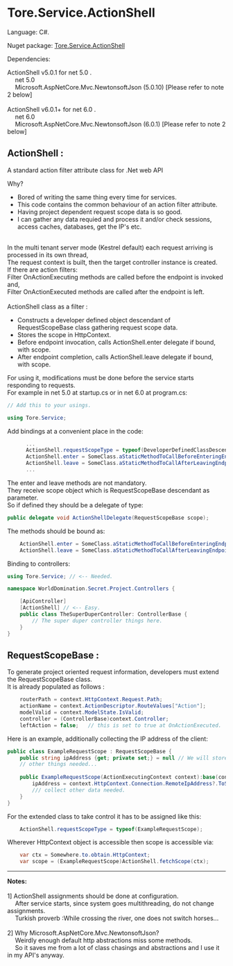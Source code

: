 # Tore.Service.ActionShell

Language: C#.

Nuget package: [Tore.Service.ActionShell](https://www.nuget.org/packages/Tore.Service.ActionShell/)

Dependencies: <br/>

ActionShell v5.0.1 for net 5.0 .<br/>
&emsp; net 5.0<br/>
&emsp; Microsoft.AspNetCore.Mvc.NewtonsoftJson (5.0.10) [Please refer to note 2 below]<br/>
<br/>
ActionShell v6.0.1+ for net 6.0 .<br/>
&emsp; net 6.0<br/>
&emsp; Microsoft.AspNetCore.Mvc.NewtonsoftJson (6.0.1) [Please refer to note 2 below]<br/>


## ActionShell :

A standard action filter attribute class for .Net web API <br/>

Why?<br/>

* Bored of writing the same thing every time for services.
* This code contains the common behaviour of an action filter attribute.
* Having project dependent request scope data is so good.
* I can gather any data requied and process it and/or check sessions, access caches, databases, get the IP's etc.
<br/>
In the multi tenant server mode (Kestrel default) each request arriving is processed in its own thread,<br/>
The request context is built, then the target controller instance is created.<br/>
If there are action filters:<br/>
Filter OnActionExecuting methods are called before the endpoint is invoked and,<br/>
Filter OnActionExecuted methods are called after the endpoint is left.<br/>
<br/>
ActionShell class as a filter :<br/>

* Constructs a developer defined object descendant of RequestScopeBase class gathering request scope data.
* Stores the scope in HttpContext.
* Before endpoint invocation, calls ActionShell.enter delegate if bound, with scope.
* After endpoint completion, calls ActionShell.leave delegate if bound, with scope.

For using it, modifications must be done before the service starts responding to requests.<br/>
For example in net 5.0 at startup.cs or in net 6.0 at program.cs:
```C#
// Add this to your usings.

using Tore.Service;

```

Add bindings at a convenient place in the code:

```C#
      ...
      ActionShell.requestScopeType = typeof(DeveloperDefinedClassDescendingFromRequestScopeBase);
      ActionShell.enter = SomeClass.aStaticMethodToCallBeforeEnteringEndpoint;
      ActionShell.leave = SomeClass.aStaticMethodToCallAfterLeavingEndpoint;
      ...
```

The enter and leave methods are not mandatory.<br/>
They receive scope object which is RequestScopeBase descendant as parameter.<br/>
So if defined they should be a delegate of type:
```C#
public delegate void ActionShellDelegate(RequestScopeBase scope);
```

The methods should be bound as:
```C#
    ActionShell.enter = SomeClass.aStaticMethodToCallBeforeEnteringEndpoint;
    ActionShell.leave = SomeClass.aStaticMethodToCallAfterLeavingEndpoint;
```

Binding to controllers:
```C#
using Tore.Service; // <-- Needed.

namespace WorldDomination.Secret.Project.Controllers {

    [ApiController]
    [ActionShell] // <-- Easy.
    public class TheSuperDuperController: ControllerBase {
        // The super duper controller things here.
    }
}
```

## RequestScopeBase :


To generate project oriented request information, developers must extend the RequestScopeBase class. <br/>
It is already populated as follows : <br/>

```C#
    routerPath = context.HttpContext.Request.Path;
    actionName = context.ActionDescriptor.RouteValues["Action"];
    modelValid = context.ModelState.IsValid;
    controller = (ControllerBase)context.Controller;
    leftAction = false;   // this is set to true at OnActionExecuted.
```

Here is an example, additionally collecting the IP address of the client:

```C#
public class ExampleRequestScope : RequestScopeBase {
    public string ipAddress {get; private set;} = null // We will store IP address of requester here.
    // other things needed...
    
    public ExampleRequestScope(ActionExecutingContext context):base(context){
        ipAddress = context.HttpContext.Connection.RemoteIpAddress?.ToString();
        /// collect other data needed.
    }
}
```
For the extended class to take control it has to be assigned like this: <br/>
```C#
    ActionShell.requestScopeType = typeof(ExampleRequestScope);
```

Wherever HttpContext object is accessible then scope is accessible via:
```C#
    var ctx = Somewhere.to.obtain.HttpContext;
    var scope = (ExampleRequestScope)ActionShell.fetchScope(ctx);
```


---

**Notes:**<br/>
<br/>
1] ActionShell assignments should be done at configuration.<br/>
&emsp; After service starts, since system goes multithreading, do not change assignments.<br/>
&emsp; Turkish proverb :While crossing the river, one does not switch horses...<br/>
<br/>
2] Why Microsoft.AspNetCore.Mvc.NewtonsoftJson? <br/>
&emsp; Weirdly enough default http abstractions miss some methods.<br/>
&emsp; So it saves me from a lot of class chasings and abstractions and I use it in my API's anyway.
